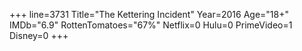 +++
line=3731
Title="The Kettering Incident"
Year=2016
Age="18+"
IMDb="6.9"
RottenTomatoes="67%"
Netflix=0
Hulu=0
PrimeVideo=1
Disney=0
+++

